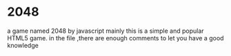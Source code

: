 # 2048
a game named 2048 by javascript mainly
this is a simple and popular HTML5 game.
in the file ,there are enough comments to let you have a good knowledge
